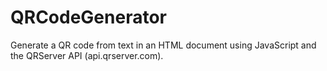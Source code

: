 # QRCodeGenerator
Generate a QR code from text in an HTML document using JavaScript and the QRServer API (api.qrserver.com).
